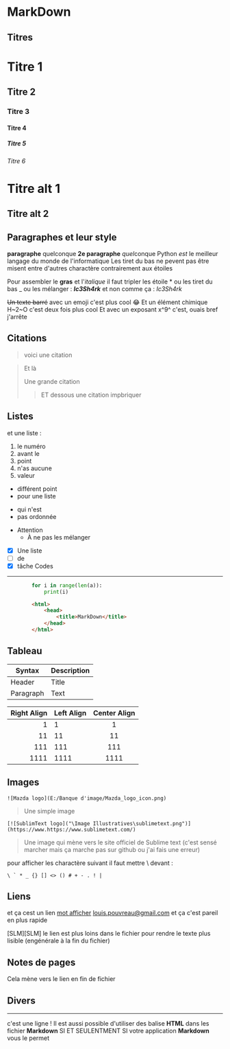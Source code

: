 MarkDown
========
Titres
------

# Titre 1
## Titre 2
### Titre 3
#### Titre 4
##### Titre 5
###### Titre 6
Titre alt 1
===========
Titre alt 2
-----------

Paragraphes et leur style
-------------------------

**paragraphe** quelconque
__2e paragraphe__ *quel*conque
Python _est_ le meilleur langage du monde de l'informatique
Les tiret du bas ne pevent pas être misent entre d'autres charactère contrairement aux étoiles

Pour assembler le **gras** et l'*italique* il faut tripler les étoile * ou les tiret du bas _ ou les mélanger :
_**Ic3Sh4rk**_
et non comme ça :
*_*Ic3Sh4rk*_*

~~Un texte barré~~
avec un emoji c'est plus cool :joy:
Et un élément chimique H~2~O c'est deux fois plus cool
Et avec un exposant x^9^ c'est, ouais bref j'arrête


Citations
---------

> voici une citation

> Et là
>
> Une grande citation
>> ET dessous une citation impbriquer

Listes
------

et une liste :
1. le numéro
2. avant le
3. point 
1. n'as aucune
 1. valeur

+ différent point  
+ pour une liste

* qui n'est
* pas ordonnée

- Attention
	- À ne pas les mélanger

- [x] Une liste
- [ ] de 
- [x] tâche
Codes
-----

```Python
		for i in range(len(a)):
			print(i)
```
```HTML
		<html>
		 	<head>
		  		<title>MarkDown</title>
		 	</head>
		</html>
```

Tableau
-------
|   Syntax    | Description |
| ----------- | ----------- |
| Header      | Title       |
| Paragraph   | Text        |

| Right Align | Left Align | Center Align |
| -----------:|:---------- |:------------:|
|           1 | 1          |      1       |
|          11 | 11         |      11      |
|         111 | 111        |     111      |
|        1111 | 1111       |     1111     |

Images
------

	![Mazda logo](E:/Banque d'image/Mazda_logo_icon.png)
> Une simple image

	[![SublimText logo]("\Image Illustratives\sublimetext.png")](https://www.https://www.sublimetext.com/)
> Une image qui mène vers le site officiel de Sublime text (c'est sensé marcher mais ça marche pas sur github ou j'ai fais une erreur)

pour afficher les charactère suivant il faut mettre \\ devant :
```
\ ` * _ {} [] <> () # + - . ! |
```


Liens
-----

et ça cest un lien
[mot afficher](le_lien_n'import "le texte afficher en survolant le lien")
<louis.pouvreau@gmail.com> et ça c'est pareil en plus rapide

[SLM][SLM]
le lien est plus loins dans le fichier pour rendre le texte plus lisible
(engénérale à la fin du fichier)

Notes de pages
--------------

Cela mène vers le lien en fin de fichier

Divers
------

---
c'est une ligne !
Il est aussi possible d'utiliser des balise **HTML** dans les fichier **Markdown** SI ET SEULENTMENT SI votre application **Markdown** vous le permet

[^1]: le lien est en dessous
[SLM]: https://fr.wikipedia.org/wiki/Fusion_s%C3%A9lective_par_laser

